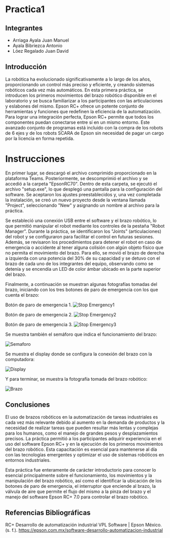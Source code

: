 # Practica1

## Integrantes
  - Arriaga Ayala Juan Manuel
  - Ayala Bibriezca Antonio
  - Lóez Regalado Juan David 

## Introducción 
  La robótica ha evolucionado significativamente a lo largo de los años, proporcionando un control más preciso y eficiente, y creando sistemas robóticos cada vez más automáticos. En esta primera práctica, se introducen los primeros movimientos del brazo robótico disponible en el laboratorio y se busca familiarizar a los participantes con las articulaciones y eslabones del mismo.
  Epson RC+ ofrece un potente conjunto de herramientas y funciones que redefinen la eficiencia de la automatización. Para lograr una integración perfecta, Epson RC+ permite que todos los componentes puedan conectarse entre sí en un mismo entorno. Este avanzado conjunto de programas está incluido con la compra de los robots de 6 ejes y de los robots SCARA de Epson sin necesidad de pagar un cargo por la licencia en forma repetida.
  
# Instrucciones
  En primer lugar, se descargó el archivo comprimido proporcionado en la plataforma Teams. Posteriormente, se descomprimió el archivo y se accedió a la carpeta "EpsonRC70". Dentro de esta carpeta, se ejecutó el archivo "setup.exe", lo que desplegó una pantalla para la configuración del software. Se aceptaron los ajustes preestablecidos y, una vez completada la instalación, se creó un nuevo proyecto desde la ventana llamada "Project", seleccionando "New" y asignando un nombre al archivo para la práctica.

Se estableció una conexión USB entre el software y el brazo robótico, lo que permitió manipular el robot mediante los controles de la pestaña "Robot Manager". Durante la práctica, se identificaron los "Joints" (articulaciones) del robot y se configuraron para facilitar el control en futuras sesiones. Además, se revisaron los procedimientos para detener el robot en caso de emergencia o accidente al tener alguna colisión con algún objeto físico que no permita el movimiento del brazo. Para ello, se movió el brazo de derecha a izquierda con una potencia del 30% de su capacidad y se detuvo con el brazo de cada uno de los integrantes del equipo, observando como se detenía y se encendía un LED de color ámbar ubicado en la parte superior del brazo.

Finalmente, a continuación se muestran algunas fotografías tomadas del brazo, iniciando con los tres botones de paro de emergencia con los que cuenta el brazo:

Botón de paro de emergencia 1.
![Stop Emergency1](Paro1.jpg)

Botón de paro de emergencia 2.
![Stop Emergency2](Paro2.jpg)

Botón de paro de emergencia 3.
![Stop Emergency3](Paro3.jpg)

Se muestra también el semáforo que indica el funcionamiento del brazo:

![Semaforo](semaf.jpg)

Se muestra el display donde se configura la conexión del brazo con la computadora:

![Display](display.jpg)

Y para terminar, se muestra la fotografía tomada del brazo robótico:

![Brazo](brazo.jpg)

## Conclusiones
  El uso de brazos robóticos en la automatización de tareas industriales es cada vez más relevante debido al aumento en la demanda de productos y la necesidad de realizar tareas que pueden resultar más lentas y complejas para los humanos, como el manejo de grandes pesos y desplazamientos precisos. La práctica permitió a los participantes adquirir experiencia en el uso del software Epson RC+ y en la ejecución de los primeros movimientos del brazo robótico. Esta capacitación es esencial para mantenerse al día con las tecnologías emergentes y optimizar el uso de sistemas robóticos en entornos industriales.

  Esta práctica fue enteramente de carácter introductorio para conocer lo esencial principalmente sobre el funcionamiento, los movimientos y la manipulación del brazo robótico, así como el identificar la ubicación de los botones de paro de emergencia, el interruptor que enciende al brazo, la válvula de aire que permite el flujo del mismo a la pinza del brazo y el manejo del software Epson RC+ 7.0 para controlar el brazo robótico.
  
## Referencias Bibliográficas

RC+ Desarrollo de automatización industrial VPL Software  | Epson México. (s. f.). https://epson.com.mx/software-desarrollo-automatizacion-industrial
